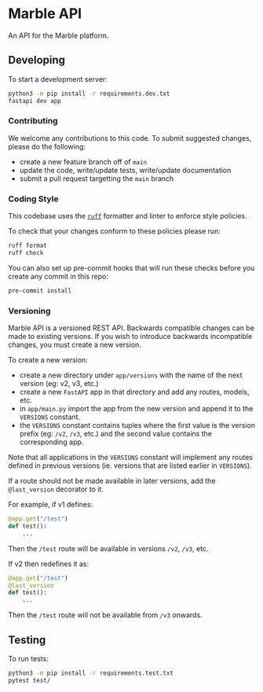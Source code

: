 # Marble API

An API for the Marble platform.

## Developing

To start a development server:

```sh
python3 -m pip install -r requirements.dev.txt
fastapi dev app
```

### Contributing

We welcome any contributions to this code. To submit suggested changes, please do the following:

- create a new feature branch off of `main`
- update the code, write/update tests, write/update documentation
- submit a pull request targetting the `main` branch

### Coding Style

This codebase uses the [`ruff`](https://docs.astral.sh/ruff/) formatter and linter to enforce style policies.

To check that your changes conform to these policies please run:

```sh
ruff format
ruff check
```

You can also set up pre-commit hooks that will run these checks before you create any commit in this repo:

```sh
pre-commit install
```

### Versioning

Marble API is a versioned REST API. Backwards compatible changes can be made to existing versions.
If you wish to introduce backwards incompatible changes, you must create a new version.

To create a new version:

- create a new directory under `app/versions` with the name of the next version (eg: v2, v3, etc.)
- create a new `FastAPI` app in that directory and add any routes, models, etc. 
- in `app/main.py` import the app from the new version and append it to the `VERSIONS` constant.
- the `VERSIONS` constant contains tuples where the first value is the version prefix (eg: `/v2`, `/v3`, etc.)
  and the second value contains the corresponding app.

Note that all applications in the `VERSIONS` constant will implement any routes defined in previous versions
(ie. versions that are listed earlier in `VERSIONS`). 

If a route should not be made available in later versions, add the `@last_version` decorator to it.

For example, if v1 defines:

```python
@app.get("/test")
def test():
    ...
```

Then the `/test` route will be available in versions `/v2`, `/v3`, etc.

If v2 then redefines it as:

```python
@app.get("/test")
@last_version
def test():
    ...
```

Then the `/test` route will not be available from `/v3` onwards.

## Testing

To run tests:

```sh
python3 -m pip install -r requirements.test.txt
pytest test/
```
